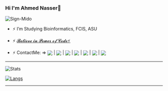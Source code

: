 ### Hi I'm Ahmed Nasser👋

![Sign-Mido](https://user-images.githubusercontent.com/60184582/149571083-3af120b2-fc45-4efa-b6d4-77b0950587bf.jpg)

- ⚡ I’m Studying Bioinformatics, FCIS, ASU

- ⚡ <a href="https://linktr.ee/AhmedNasser1601">𝓑𝓮𝓵𝓲𝓮𝓿𝓮 𝓲𝓷 𝓟𝓸𝔀𝓮𝓻 𝓸𝓯 𝓒𝓸𝓭𝓮⚡</a>

- ⚡ ContactMe: => <a href="https://wa.me/201270800202?text=Hello"><img align="center" src="https://img.icons8.com/color/32/000000/whatsapp--v6.png"/></a>  |  <a href="https://www.facebook.com/AhmedNasser1601/"><img align="center" src="https://img.icons8.com/color/32/000000/facebook-circled--v4.png"/></a>  |  <a href="https://www.linkedin.com/in/ahmednasser1601/"><img align="center" src="https://img.icons8.com/color/32/000000/linkedin.png"/></a>  |  <a href="https://t.me/AhmedNasser1601"><img align="center" src="https://img.icons8.com/color/32/000000/telegram-app--v5.png"/></a>  |  <a href="https://github.com/AhmedNasser1601"><img align="center" src="https://img.icons8.com/color/32/000000/github--v3.png"/></a>  |  <a href="mailto:ahmednasser1601@gmail.com"><img align="center" src="https://img.icons8.com/color/32/000000/secured-letter--v2.png"/></a>  |  <a href="https://drive.google.com/file/d/14uDWh41Xmm8j60mP3_1GYzxFqT37NuMJ/view?usp=sharing"><img align="center" src="https://img.icons8.com/external-icongeek26-outline-gradient-icongeek26/32/000000/external-cv-politic-icongeek26-outline-gradient-icongeek26.png"/></a>

--------------------------------------------------

![Stats](https://github-readme-stats.vercel.app/api?username=AhmedNasser1601&include_all_commits=true&count_private=true&show_icons=true&theme=vision-friendly-dark)

[![Langs](https://github-readme-stats.vercel.app/api/top-langs/?username=AhmedNasser1601&langs_count=8&layout=compact&show_icons=true&theme=vision-friendly-dark)](https://github.com/anuraghazra/github-readme-stats)

--------------------------------------------------


<!--
    <a href="https://github.com/anuraghazra/github-readme-stats">
      <img align="center" src="https://github-readme-stats.vercel.app/api/pin/?username=AhmedNasser1601&repo=TumorCancerPrediction" />
    </a>
-->
